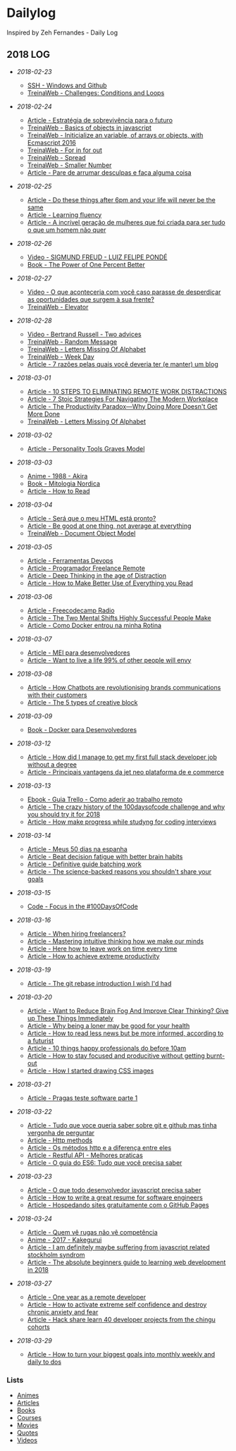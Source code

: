 # Dailylog

Inspired by Zeh Fernandes - Daily Log

## 2018 LOG

- *2018-02-23*
    - [SSH - Windows and Github](2018/02-february/windows-and-github.md)
    - [TreinaWeb - Challenges: Conditions and Loops](2018/02-february/conditionsAndLoops.js)

- *2018-02-24*
    - [Article - Estratégia de sobrevivência para o futuro](http://ofuturodascoisas.com/estrategia-de-sobrevivencia-para-o-futuro/?lipi=urn%3Ali%3Apage%3Ad_flagship3_pulse_read%3BwJR%2BcDrqQTm9pJDLrE%2F8SA%3D%3D)
    - [TreinaWeb - Basics of objects in javascript](2018/02-february/objects.js)
    - [TreinaWeb - Initicialize an variable, of arrays or objects, with Ecmascript 2016](2018/02-february/initicializeAnVariableWithNewEcmascript.js)
    - [TreinaWeb - For in for out](2018/02-february/forInAndForOf.js)
    - [TreinaWeb - Spread](2018/02-february/spread.js)
    - [TreinaWeb - Smaller Number](2018/02-february/smallerNumber.js)
    - [Article - Pare de arrumar desculpas e faça alguma coisa](https://www.linkedin.com/pulse/pare-de-arrumar-desculpas-e-fa%C3%A7a-alguma-coisa-la%C3%ADs-schulz/?trackingId=naMPdTlalZD7p4g85HhWLw%3D%3D)
- *2018-02-25*
    - [Article - Do these things after 6pm and your life will never be the same](https://medium.com/the-mission/do-these-things-after-6-p-m-and-your-life-will-never-be-the-same-1dcc545664dc)
    - [Article - Learning fluency](https://medium.com/@sarambsimon/learning-fluency-672988a7ae52)
    - [Article - A incrível geração de mulheres que foi criada para ser tudo o que um homem não quer](http://emais.estadao.com.br/blogs/ruth-manus/a-incrivel-geracao-de-mulheres-que-foi-criada-para-ser-tudo-o-que-um-homem-nao-quer/)
- *2018-02-26*
    - [Video - SIGMUND FREUD - LUIZ FELIPE PONDÉ](https://www.youtube.com/watch?v=oajDcp69lEQ&t=2223s)
    - [Book - The Power of One Percent Better](2018/02-february/thePowerOfOnePercentBetter.md)
- *2018-02-27*
    - [Video - O que aconteceria com você caso parasse de desperdiçar as oportunidades que surgem à sua frente?](https://dms.licdn.com/playback/C4E05AQEdgm4n7MNgVA/3bd352073e0946a5886a41dea682bdd7/feedshare-mp4_500/1479932728445-v0ch3x?e=1519873200&v=alpha&t=f9vhacgqvJY8c1gRLwP0FzQ4865sS5GMpM0AHq7Al-A)
    - [TreinaWeb - Elevator](2018/02-february/spread.js)
- *2018-02-28*
    - [Video - Bertrand Russell - Two advices](https://dms.licdn.com/playback/C4E05AQE3NbsRH_OYvw/fde108456cc94457b85b85bb8f3f2e90/feedshare-mp4_500/1479932728445-v0ch3x?e=1519948800&v=alpha&t=ehHozkPpspksKn1ebTYWgW8eM3Pyre04iae0xFlpzBQ)
    - [TreinaWeb - Random Message](2018/02-february/randomMessage.js)
    - [TreinaWeb - Letters Missing Of Alphabet](2018/02-february/lettersMissingOfAlphabet.js)
    - [TreinaWeb - Week Day](2018/02-february/weekDay.js)
    - [Article - 7 razões pelas quais você deveria ter (e manter) um blog](https://www.linkedin.com/pulse/7-raz%C3%B5es-pelas-quais-voc%C3%AA-deveria-ter-e-manter-um-blog-la%C3%ADs-schulz/?trackingId=0Hk%2B%2B0G5bNMAhkPFeToLoQ%3D%3D)
- *2018-03-01*
    - [Article - 10 STEPS TO ELIMINATING REMOTE WORK DISTRACTIONS](https://www.invisionapp.com/blog/eliminating-remote-work-distractions/?utm_source=pocket&utm_medium=email&utm_campaign=pockethits)
    - [Article - 7 Stoic Strategies For Navigating The Modern Workplace](https://medium.com/the-mission/7-stoic-strategies-for-navigating-the-modern-workplace-dd3b2c48525f)
    - [Article - The Productivity Paradox—Why Doing More Doesn't Get More Done](https://www.hellosign.com/blog/productivity-paradox?utm_medium=paid_content&utm_source=buysellads&utm_campaign=hsent_blog_pocket)
    - [TreinaWeb - Letters Missing Of Alphabet](2018/03-march/lettersMissingOfAlphabet.js)
- *2018-03-02*
    - [Article - Personality Tools Graves Model](https://personalityhacker.com/personality-tools-graves-model/)
- *2018-03-03*
    - [Anime - 1988 - Akira](https://filmow.com/akira-t160/)
    - [Book - Mitologia Nordica](../03-march/mitologiaNordica.md)
    - [Article - How to Read](http://pne.people.si.umich.edu/PDF/howtoread.pdf)
- *2018-03-04*
    - [Article - Será que o meu HTML está pronto?](https://www.devmedia.com.br/sera-que-o-meu-html-esta-pronto/39485?utm_source=facebook.com&utm_medium=cpc&utm_campaign=DevCast+-+Tr%C3%A1fego&utm_content=DevCast+39485)
    - [Article - Be good at one thing, not average at everything](https://dev.to/stvnyung/be-good-at-one-thing-not-average-at-everything-1bf1)
    - [TreinaWeb - Document Object Model](2018/03-march/document-object-model.html)
- *2018-03-05*
    - [Article - Ferramentas Devops](https://onebitcode.com/ferramentas-devops/)
    - [Article - Programador Freelance Remote](https://onebitcode.com/programador-freelance-remote/#possivel)
    - [Article - Deep Thinking in the age of Distraction](https://medium.com/swlh/deep-thinking-in-the-age-of-distraction-f7cf765b2762)
    - [Article - How to Make Better Use of Everything you Read](https://work.qz.com/1217245/how-to-make-better-use-of-everything-you-read/)
- *2018-03-06*
    - [Article - Freecodecamp Radio](https://medium.freecodecamp.org/introducing-24-7-freecodecamp-radio-chill-tunes-you-can-code-to-dbae61681cf0)
    - [Article - The Two Mental Shifts Highly Successful People Make](https://qz.com/1213777/the-two-mental-shifts-highly-successful-people-make/)
    - [Article - Como Docker entrou na minha Rotina](https://www.kinghost.com.br/blog/2018/01/como-docker-entrou-minha-rotina/?utm_source=rdstation&utm_medium=email&utm_term=docker-rotina&utm_content=news-conteudo&utm_campaign=content-marketing)
- *2018-03-07*
    - [Article - MEI para desenvolvedores](https://www.kinghost.com.br/blog/2018/01/mei-para-desenvolvedores/?utm_source=rdstation&utm_medium=email&utm_term=mei-dvs&utm_content=news-conteudo&utm_campaign=content-marketing)
    - [Article - Want to live a life 99% of other people will envy](https://medium.com/@anthony_moore/want-to-live-a-life-99-of-other-people-will-envy-read-this-immediately-706a321a81dc)
- *2018-03-08*
    - [Article - How Chatbots are revolutionising brands communications with their customers](https://uxplanet.org/how-chatbots-are-revolutionising-brands-communication-with-their-customers-b811b5ebeb2)
    - [Article - The 5 types of creative block](https://blog.prototypr.io/the-5-types-of-creative-block-dea9dcf2a8e1)
- *2018-03-09*
    - [Book - Docker para Desenvolvedores](2018/03-march/dockerParaDesenvolvedores.md)
- *2018-03-12*
    - [Article - How did I manage to get my first full stack developer job without a degree](https://medium.com/@ishtmeetsingh/how-did-i-manage-to-get-my-first-full-stack-developer-job-without-a-degree-f18c8d1624b1)
    - [Article - Principais vantagens da jet neo plataforma de e commerce](http://www.chicledigital.com.br/principais-vantagens-da-jet-neo-plataforma-de-e-commerce/)
- *2018-03-13*
    - [Ebook - Guia Trello - Como aderir ao trabalho remoto](2018/03-march/comoAderirAoTrabalhoRemoto.md)
    - [Article - The crazy history of the 100daysofcode challenge and why you should try it for 2018](https://medium.freecodecamp.org/the-crazy-history-of-the-100daysofcode-challenge-and-why-you-should-try-it-for-2018-6c89a76e298d)
    - [Article - How make progress while studyng for coding interviews](https://medium.freecodecamp.org/how-to-make-progress-while-studying-for-coding-interviews-894c320bfa74)
- *2018-03-14*
    - [Article - Meus 50 dias na espanha](https://willianjusten.com.br/meus-50-dias-na-espanha/?utm_content=educational&utm_campaign=2018-03-14&utm_source=email-sendgrid&utm_term=15609532&utm_medium=849470)
    - [Article - Beat decision fatigue with better brain habits](https://blog.trello.com/beat-decision-fatigue-with-better-brain-habits?utm_source=newsletter&utm_medium=email&utm_campaign=trello-march2018-newsletter1)
    - [Article - Definitive guide batching work](http://www.asianefficiency.com/productivity/definitive-guide-batching-work/)
    - [Article - The science-backed reasons you shouldn't share your goals](https://blog.trello.com/science-backed-reasons-you-shouldnt-share-your-goals?utm_source=newsletter&utm_medium=email&utm_campaign=trello-march2018-newsletter1)
- *2018-03-15*
    - [Code - Focus in the #100DaysOfCode](https://github.com/KaiqueMunhoz/100-days-of-code)
- *2018-03-16*
    - [Article - When hiring freelancers?](https://www.freshbooks.com/blog/contract-101-when-hiring-freelancers?utm_source=emailnewsletter&utm_medium=social&utm_campaign=postanly)
    - [Article - Mastering intuitive thinking how we make our minds](https://medium.com/swlh/mastering-intuitive-thinking-how-we-make-up-our-minds-fa5a0e8f133c)
    - [Article - Here how to leave work on time every time](https://www.theladders.com/career-advice/heres-how-to-leave-work-on-time-every-time)
    - [Article - How to achieve extreme productivity](http://mitsloan.mit.edu/newsroom/articles/how-to-achieve-extreme-productivity/?_lrsc=5c59b75e-d032-40f5-963d-d2974f194f63)
- *2018-03-19*
    - [Article - The git rebase introduction I wish I'd had](https://dev.to/maxwell_dev/the-git-rebase-introduction-i-wish-id-had)
- *2018-03-20*
    - [Article - Want to Reduce Brain Fog And Improve Clear Thinking? Give up These Things Immediately](https://medium.com/personal-growth/want-to-reduce-brain-fog-and-improve-clear-thinking-give-up-these-things-immediately-1bfee44f4dd7)
    - [Article - Why being a loner may be good for your health](http://www.bbc.com/future/story/20180228-there-are-benefits-to-being-antisocial-or-a-loner)
    - [Article - How to read less news but be more informed, according to a futurist](https://qz.com/1222019/stop-reading-the-latest-news-if-you-want-to-be-better-informed/)
    - [Article - 10 things happy professionals do before 10am](https://www.theladders.com/career-advice/10-things-happy-professionals-do-before-10-a-m)
    - [Article - How to stay focused and producitive without getting burnt-out](https://www.theladders.com/career-advice/how-to-stay-focused-and-productive-without-getting-burnt-out)
    - [Article - How I started drawing CSS images](https://blog.prototypr.io/how-i-started-drawing-css-images-3fd878675c89)
- *2018-03-21*
    - [Article - Pragas teste software parte 1](http://blog.onedaytesting.com.br/pragas-teste-software-1/)
- *2018-03-22*
    - [Article - Tudo que voce queria saber sobre git e github mas tinha vergonha de perguntar](https://tableless.com.br/tudo-que-voce-queria-saber-sobre-git-e-github-mas-tinha-vergonha-de-perguntar/)
    - [Article - Http methods](https://developer.mozilla.org/pt-BR/docs/Web/HTTP/Methods)
    - [Article - Os métodos http e a diferença entre eles](http://gabsferreira.com/os-metodos-http-e-a-diferenca-entre-eles/)
    - [Article - Restful API - Melhores praticas](https://imasters.com.br/apis/restful-api-melhores-praticas/?trace=1519021197&source=single)
    - [Article - O guia do ES6: Tudo que você precisa saber](https://medium.com/@matheusml/o-guia-do-es6-tudo-que-voc%C3%AA-precisa-saber-8c287876325f)
- *2018-03-23*
    - [Article - O que todo desenvolvedor javascript precisa saber](https://medium.com/tableless/o-que-todo-desenvolvedor-javascript-precisa-saber-2cc33daedb86)
    - [Article - How to write a great resume for software engineers](https://medium.freecodecamp.org/how-to-write-a-great-resume-for-software-engineers-75d514dd8322)
    - [Article - Hospedando sites gratuitamente com o GitHub Pages](https://blog.paulagrangeiro.com.br/hospedando-sites-gratuitamente-com-o-github-pages-284aa643db14)
- *2018-03-24*
    - [Article - Quem vê rugas não vê competência](https://www.linkedin.com/pulse/quem-v%25C3%25AA-rugas-n%25C3%25A3o-compet%25C3%25AAncia-guilherme-visconti/)
    - [Anime - 2017 - Kakegurui](http://www.imdb.com/title/tt7131720/)
    - [Article - I am definitely maybe suffering from javascript related stockholm syndrom](https://medium.com/@s_27669/i-am-definitely-maybe-suffering-from-javascript-related-stockholm-syndrome-47ef4aecbb1a)
    - [Article - The absolute beginners guide to learning web development in 2018](https://medium.freecodecamp.org/the-absolute-beginners-guide-to-learning-web-development-in-2018-d87ba925549b)
- *2018-03-27*
    - [Article - One year as a remote developer](https://medium.com/@francesco.agnoletto/one-year-as-a-remote-developer-28e9dfca2e24)
    - [Article - How to activate extreme self confidence and destroy chronic anxiety and fear](https://medium.com/the-mission/how-to-activate-extreme-self-confidence-and-destroy-chronic-anxiety-and-fear-d8c678b16010)
    - [Article - Hack share learn 40 developer projects from the chingu cohorts](https://medium.com/chingu/hack-share-learn-40-developer-projects-from-the-chingu-cohorts-f740d080946d)
- *2018-03-29*
    - [Article - How to turn your biggest goals into monthly weekly and daily to dos](https://www.fastcompany.com/40543815/how-to-turn-your-biggest-goals-into-monthly-weekly-and-daily-to-dos)

### Lists

- [Animes](2018/lists/animes.md)
- [Articles](2018/lists/articles.md)
- [Books](2018/lists/books.md)
- [Courses](2018/lists/courses.md)
- [Movies](2018/lists/movies.md)
- [Quotes](2018/lists/quotes.md)
- [Videos](2018/lists/videos.md)

